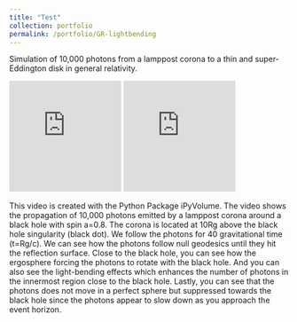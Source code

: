 ```yaml
---
title: "Test"
collection: portfolio
permalink: /portfolio/GR-lightbending
---
```

Simulation of 10,000 photons from a lamppost corona to a thin and super-Eddington disk in general relativity.
<div class="video_wrapper">
<iframe width="40%" height="200" src="https://www.youtube.com/embed/RYWbcVQG_Ww" title="Thin Disk" frameborder="0" allowfullscreen></iframe>
<iframe width="40%" height="200" src="https://www.youtube.com/embed/BFdu8k88fXs" title="Super-Eddington Disk"frameborder="0" allowfullscreen></iframe>


This video is created with the Python Package iPyVolume. 
The video shows the propagation of 10,000 photons emitted by a lamppost corona around a black hole with spin a=0.8. The corona is located at 10Rg above the black hole singularity (black dot). We follow the photons for 40 gravitational time (t=Rg/c).
We can see how the photons follow null geodesics until they hit the reflection surface. Close to the black hole, you can see how the ergosphere forcing the photons to rotate with the black hole. And you can also see the light-bending effects which enhances the number of photons in the innermost region close to the black hole. Lastly, you can see that the photons does not move in a perfect sphere but suppressed towards the black hole since the photons appear to slow down as you approach the event horizon.